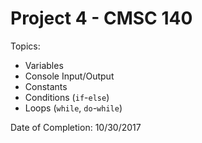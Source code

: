 # Project 4 - CMSC 140
Topics:
- Variables
- Console Input/Output
- Constants
- Conditions (```if```-```else```)
- Loops (```while```, ```do```-```while```)

Date of Completion: 10/30/2017
